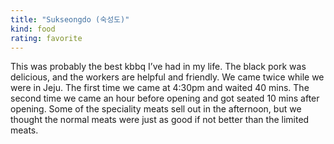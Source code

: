 ```yaml
---
title: "Sukseongdo (숙성도)"
kind: food
rating: favorite
---
```

This was probably the best kbbq I’ve had in my life. The black pork was delicious, and the workers are helpful and friendly. We came twice while we were in Jeju. The first time we came at 4:30pm and waited 40 mins. The second time we came an hour before opening and got seated 10 mins after opening. Some of the speciality meats sell out in the afternoon, but we thought the normal meats were just as good if not better than the limited meats.